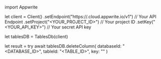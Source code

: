 import Appwrite

let client = Client()
    .setEndpoint("https://<REGION>.cloud.appwrite.io/v1") // Your API Endpoint
    .setProject("<YOUR_PROJECT_ID>") // Your project ID
    .setKey("<YOUR_API_KEY>") // Your secret API key

let tablesDB = TablesDb(client)

let result = try await tablesDB.deleteColumn(
    databaseId: "<DATABASE_ID>",
    tableId: "<TABLE_ID>",
    key: ""
)

